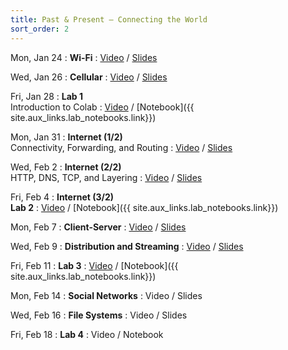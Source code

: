 ```yaml
---
title: Past & Present — Connecting the World
sort_order: 2
---
```


Mon, Jan 24
: **Wi-Fi**
  : [Video](https://courses.grainger.illinois.edu/ece101/sp2022/lectures/ECE101-S22-LECTURE-03.mp4) / [Slides](https://www.dropbox.com/s/po8kicwkm14m24l/101-003-wifi.pdf?dl=0)

Wed, Jan 26
: **Cellular**
  : [Video](https://courses.grainger.illinois.edu/ece101/sp2022/lectures/ECE101-S22-LECTURE-04.mp4) / [Slides](https://www.dropbox.com/s/311102wr66lt3xx/101-004-cellular.pdf?dl=0)

Fri, Jan 28
: **Lab 1** <br/>Introduction to Colab
  : [Video](https://courses.grainger.illinois.edu/ece101/sp2022/labs/ECE101-S22-LAB-01.mp4) / [Notebook]({{ site.aux_links.lab_notebooks.link}})

Mon, Jan 31
: **Internet (1/2)** <br/> Connectivity, Forwarding, and Routing
  : [Video](https://courses.grainger.illinois.edu/ece101/sp2022/lectures/ECE101-S22-LECTURE-05.mp4) / [Slides](https://www.dropbox.com/s/v2g8gbhot59n21a/101-005-internet1.pdf?dl=0)

Wed, Feb 2
: **Internet (2/2)** <br/> HTTP, DNS, TCP, and Layering
  : [Video](https://courses.grainger.illinois.edu/ece101/sp2022/lectures/ECE101-S22-LECTURE-06.mp4) / [Slides](https://www.dropbox.com/s/mhxu6i60x1o3xe0/101-006-internet2.pdf?dl=0)

Fri, Feb 4
: **Internet (3/2)** <br/> **Lab 2**
  : [Video](https://courses.grainger.illinois.edu/ece101/sp2022/labs/ECE101-S22-LAB-02.mp4) / [Notebook]({{ site.aux_links.lab_notebooks.link}})

Mon, Feb 7
: **Client-Server**
  : [Video](https://courses.grainger.illinois.edu/ece101/sp2022/lectures/ECE101-S22-LECTURE-07.mp4) / [Slides](https://www.dropbox.com/scl/fi/o98afd1dvoyx4wq4fjsyg/101-007-client-server.pptx?dl=0&rlkey=3v9s0mqe3ruxh31cokp1l6yeq)

Wed, Feb 9
: **Distribution and Streaming**
  : [Video](https://courses.grainger.illinois.edu/ece101/sp2022/lectures/ECE101-S22-LECTURE-08.mp4) / [Slides](https://www.dropbox.com/s/x74ybeltuqhhua3/101-008-distribution-and-streaming.pptx?dl=0)

Fri, Feb 11
: **Lab 3**
  : [Video](https://courses.grainger.illinois.edu/ece101/sp2022/labs/ECE101-S22-LAB-03.mp4) / [Notebook]({{ site.aux_links.lab_notebooks.link}})

Mon, Feb 14
: **Social Networks**
  : Video / Slides

Wed, Feb 16
: **File Systems**
  : Video / Slides

Fri, Feb 18
: **Lab 4**
  : Video / Notebook